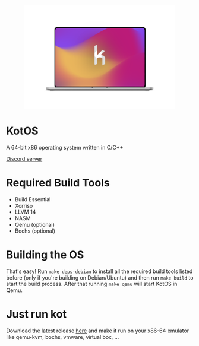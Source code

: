 <p align="center">
	<img src="/Meta/Images/Logo/laptop.png?raw=true" width="406px" height="281px" /> 
</p>

# KotOS
A 64-bit x86 operating system written in C/C++

<a href="https://discord.gg/XJzhM7uKkz">Discord server</a>

# Required Build Tools

- Build Essential
- Xorriso
- LLVM 14
- NASM
- Qemu (optional)
- Bochs (optional)

# Building the OS
That's easy! Run `make deps-debian` to install all the required build tools listed before (only if you're building on Debian/Ubuntu) and then run `make build` to start the build process. After that running `make qemu` will start KotOS in Qemu.
# Just run kot
Download the latest release <a href="https://github.com/kot-org/Kot/releases">here</a> and make it run on your x86-64 emulator like qemu-kvm, bochs, vmware, virtual box, ...
